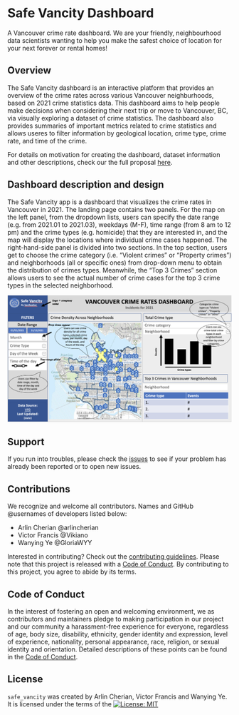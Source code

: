 # Safe Vancity Dashboard
A Vancouver crime rate dashboard. We are your friendly, neighbourhood data scientists wanting to help you make the safest choice of location for your next forever or rental homes!

## Overview

The Safe Vancity dashboard is an interactive platform that provides an overview of the crime rates across various Vancouver neighburhoods, based on 2021 crime statistics data. This dashboard aims to help people make decisions when considering their next trip or move to Vancouver, BC, via visually exploring a dataset of crime statistics. The dashboard also provides summaries of important metrics related to crime statistics and allows useres to filter information by geological location, crime type, crime rate, and time of the crime. 

For details on motivation for creating the dashboard, dataset information and other descriptions, check our the full proposal [here](https://github.com/UBC-MDS/safe_vancity/blob/main/doc/proposal.md).

## Dashboard description and design

The Safe Vancity app is a dashboard that visualizes the crime rates in Vancouver in 2021. The landing page contains two panels. For the map on the left panel, from the dropdown lists, users can specify the date range (e.g. from 2021.01 to 2021.03), weekdays (M-F), time range (from 8 am to 12 pm) and the crime types (e.g. homicide) that they are interested in, and the map will display the locations where individual crime cases happened. The right-hand-side panel is divided into two sections. In the top section, users get to choose the crime category (i.e. “Violent crimes” or “Property crimes”) and neighborhoods (all or specific ones) from drop-down menu to obtain the distribution of crimes types. Meanwhile, the “Top 3 Crimes” section allows users to see the actual number of crime cases for the top 3 crime types in the selected neighborhood.

![Dashboard design](src/images/dash_design.png)

## Support

If you run into troubles, please check the [issues](https://github.com/UBC-MDS/safe_vancity/issues) to see if your problem has already been reported or to open new issues.

## Contributions

We recognize and welcome all contributors. Names and GitHub @usernames of developers listed below:

- Arlin Cherian @arlincherian
- Victor Francis @Vikiano
- Wanying Ye @GloriaWYY

Interested in contributing? Check out the [contributing guidelines](https://github.com/UBC-MDS/safe_vancity/blob/main/CONTRIBUTING.md). Please note that this project is released with a [Code of Conduct](https://github.com/UBC-MDS/safe_vancity/blob/main/CODE_OF_CONDUCT.md). By contributing to this project, you agree to abide by its terms.

## Code of Conduct 

In the interest of fostering an open and welcoming environment, we as contributors and maintainers pledge to making participation in our project and our community a harassment-free experience for everyone, regardless of age, body size, disability, ethnicity, gender identity and expression, level of experience, nationality, personal appearance, race, religion, or sexual identity and orientation. Detailed descriptions of these points can be found in the [Code of Conduct](https://github.com/UBC-MDS/safe_vancity/blob/main/CODE_OF_CONDUCT.md). 

## License

`safe_vancity` was created by Arlin Cherian, Victor Francis and Wanying Ye. It is licensed under the terms of the [![License: MIT](https://img.shields.io/badge/License-MIT-yellow.svg)](https://opensource.org/licenses/MIT)






